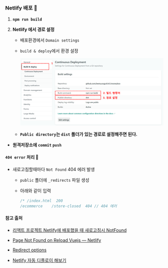 ### Netlify 배포 📌

1. **```npm run build```**

2. **Netlify 에서 경로 설정**

	- 배포환경에서 ```Domain settings``` 

	- ```build & deploy```에서 환경 설정

		<img src="https://github.com/leemyungju9347/TIL/blob/master/daily/2020-08/images/deployDomailSettings01.png">

	- **```Public directory```는 ```dist``` 폴더가 있는 경로로 설정해주면 된다.** 

- **원격저장소에 ```commit```  ```push```**

	
	

#### **```404 error``` 처리** 📌
- 새로고침할때마다 ```Not Found``` 404 에러 발생

	- ```public``` 폴더에 ```_redirects```  파일 생성

	- 아래와 같이 입력
		```js
		/* /index.html  200
		/ecommerce    /store-closed  404 // 404 에러
		```

#### **참고 출처**
- [리액트 프로젝트 Netlify에 배포했을 때 새로고침시 NotFound](https://13akstjq.github.io/react/2019/09/01/React-%ED%94%84%EB%A1%9C%EC%A0%9D%ED%8A%B8-Netlify%EC%97%90-%EB%B0%B0%ED%8F%AC%ED%96%88%EC%9D%84%EB%95%8C-NotFound-%EC%9D%B4%EC%8A%88-%ED%95%B4%EA%B2%B0.html)

- [Page Not Found on Reload Vuejs — Netlify](https://medium.com/@ishoshot/page-not-found-on-reload-vuejs-netlify-c71716e97e6)
		
- [Redirect options ](https://docs.netlify.com/routing/redirects/redirect-options/#http-status-codes)
    
- [Netlify 자동 디플로이 해보기](https://rintiantta.github.io/jpub-vue/tutorials/netlify.html#netlify%EB%9E%80)

